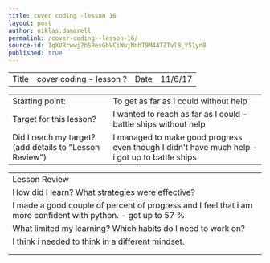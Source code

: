 ```yaml
---
title: cover coding -lesson 16
layout: post
author: niklas.damarell
permalink: /cover-coding--lesson-16/
source-id: 1qXVRrwwj2bSResGbVCiWujNnhT9M44TZTvl8_YS1yn8
published: true
---
```

<table>
  <tr>
    <td>Title</td>
    <td>cover coding - lesson ?</td>
    <td>Date</td>
    <td>11/6/17</td>
  </tr>
</table>


<table>
  <tr>
    <td>Starting point:</td>
    <td>To get as far as I could without help</td>
  </tr>
  <tr>
    <td>Target for this lesson?</td>
    <td>I wanted to reach as far as I could - battle ships without help</td>
  </tr>
  <tr>
    <td>Did I reach my target? 
(add details to "Lesson Review")</td>
    <td> I managed to make good progress even though I didn't have much help - i got up to battle ships</td>
  </tr>
</table>


<table>
  <tr>
    <td>Lesson Review</td>
  </tr>
  <tr>
    <td>How did I learn? What strategies were effective? </td>
  </tr>
  <tr>
    <td>I made a good couple of percent of progress and I feel that i am more confident with python. - got up to 57 %</td>
  </tr>
  <tr>
    <td>What limited my learning? Which habits do I need to work on? </td>
  </tr>
  <tr>
    <td>I think i needed to think in a different mindset.</td>
  </tr>
  <tr>
    <td></td>
  </tr>
  <tr>
    <td></td>
  </tr>
</table>


